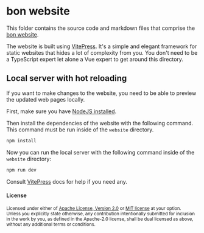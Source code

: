 # bon website

This folder contains the source code and markdown files that comprise the [bon website](https://elastio.github.io/bon/).

The website is built using [VitePress](https://vitepress.dev/). It's a simple and elegant framework for static websites that hides a lot of complexity from you. You don't need to be a TypeScript expert let alone a Vue expert to get around this directory.

## Local server with hot reloading

If you want to make changes to the website, you need to be able to preview the updated web pages locally.

First, make sure you have [NodeJS installed](https://nodejs.org/en/download/package-manager).

Then install the dependencies of the website with the following command. This command must be run inside of the `website` directory.

```bash
npm install
```

Now you can run the local server with the following command inside of the `website` directory:

```bash
npm run dev
```

Consult [VitePress](https://vitepress.dev/) docs for help if you need any.

#### License

<sup>
Licensed under either of <a href="https://github.com/elastio/bon/blob/master/LICENSE-APACHE">Apache License, Version
2.0</a> or <a href="https://github.com/elastio/bon/blob/master/LICENSE-MIT">MIT license</a> at your option.
</sup>

<br>

<sub>
Unless you explicitly state otherwise, any contribution intentionally submitted
for inclusion in the work by you, as defined in the Apache-2.0 license, shall be
dual licensed as above, without any additional terms or conditions.
</sub>
